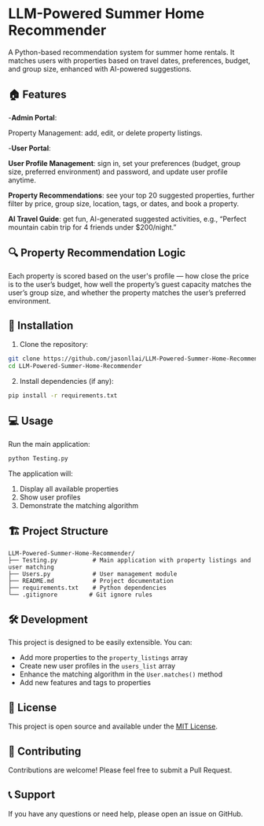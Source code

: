# LLM-Powered Summer Home Recommender

A Python-based recommendation system for summer home rentals. It matches users with properties based on travel dates, preferences, budget, and group size, enhanced with AI-powered suggestions.


## 🏠 Features
-**Admin Portal**: 

  Property Management: add, edit, or delete property listings.


-**User Portal**:  

  **User Profile Management**: sign in, set your preferences (budget, group size, preferred environment) and password, and update user profile anytime.  

  **Property Recommendations**: see your top 20 suggested properties, further filter by price, group size, location, tags, or dates, and book a property.

  **AI Travel Guide**: get fun, AI-generated suggested activities, e.g., “Perfect mountain cabin trip for 4 friends under $200/night.”

## 🔍 Property Recommendation Logic

Each property is scored based on the user's profile — how close the price is to the user’s budget, how well the property’s guest capacity matches the user’s group size, and whether the property matches the user’s preferred environment. 

## 🚀 Installation

1. Clone the repository:
```bash
git clone https://github.com/jasonllai/LLM-Powered-Summer-Home-Recommender.git
cd LLM-Powered-Summer-Home-Recommender
```

2. Install dependencies (if any):
```bash
pip install -r requirements.txt
```

## 💻 Usage

Run the main application:
```bash
python Testing.py
```

The application will:
1. Display all available properties
2. Show user profiles
3. Demonstrate the matching algorithm

## 🏗️ Project Structure

```
LLM-Powered-Summer-Home-Recommender/
├── Testing.py          # Main application with property listings and user matching
├── Users.py            # User management module
├── README.md           # Project documentation
├── requirements.txt    # Python dependencies
└── .gitignore         # Git ignore rules
```

## 🛠️ Development

This project is designed to be easily extensible. You can:
- Add more properties to the `property_listings` array
- Create new user profiles in the `users_list` array
- Enhance the matching algorithm in the `User.matches()` method
- Add new features and tags to properties

## 📝 License

This project is open source and available under the [MIT License](LICENSE).

## 🤝 Contributing

Contributions are welcome! Please feel free to submit a Pull Request.

## 📞 Support

If you have any questions or need help, please open an issue on GitHub.
